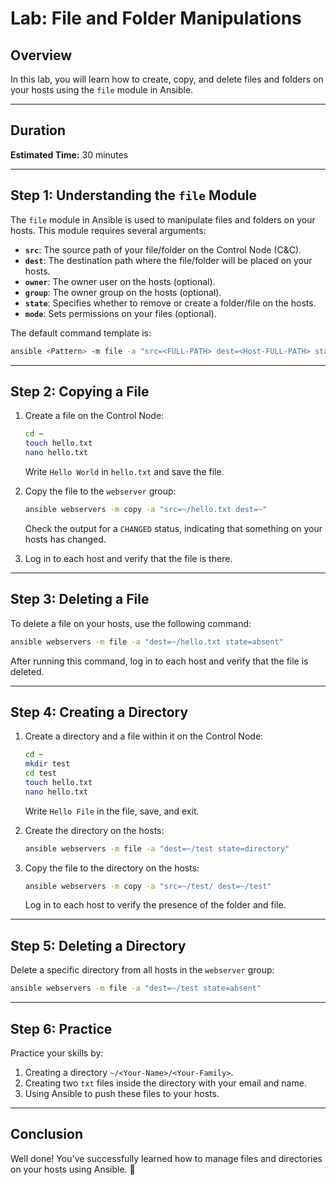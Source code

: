 # Lab: File and Folder Manipulations

## Overview

In this lab, you will learn how to create, copy, and delete files and folders on your hosts using the `file` module in Ansible.

---

## Duration

**Estimated Time:** 30 minutes

---

## Step 1: Understanding the `file` Module

The `file` module in Ansible is used to manipulate files and folders on your hosts. This module requires several arguments:

- **`src`**: The source path of your file/folder on the Control Node (C&C).
- **`dest`**: The destination path where the file/folder will be placed on your hosts.
- **`owner`**: The owner user on the hosts (optional).
- **`group`**: The owner group on the hosts (optional).
- **`state`**: Specifies whether to remove or create a folder/file on the hosts.
- **`mode`**: Sets permissions on your files (optional).

The default command template is:

```bash
ansible <Pattern> -m file -a "src=<FULL-PATH> dest=<Host-FULL-PATH> state=<absent|directory|file>"
```

---

## Step 2: Copying a File

1. Create a file on the Control Node:

    ```bash
    cd ~
    touch hello.txt
    nano hello.txt
    ```

    Write `Hello World` in `hello.txt` and save the file.

2. Copy the file to the `webserver` group:

    ```bash
    ansible webservers -m copy -a "src=~/hello.txt dest=~"
    ```

    Check the output for a `CHANGED` status, indicating that something on your hosts has changed.

3. Log in to each host and verify that the file is there.

---

## Step 3: Deleting a File

To delete a file on your hosts, use the following command:

```bash
ansible webservers -m file -a "dest=~/hello.txt state=absent"
```

After running this command, log in to each host and verify that the file is deleted.

---

## Step 4: Creating a Directory

1. Create a directory and a file within it on the Control Node:

    ```bash
    cd ~
    mkdir test
    cd test
    touch hello.txt
    nano hello.txt
    ```

    Write `Hello File` in the file, save, and exit.

2. Create the directory on the hosts:

    ```bash
    ansible webservers -m file -a "dest=~/test state=directory"
    ```

3. Copy the file to the directory on the hosts:

    ```bash
    ansible webservers -m copy -a "src=~/test/ dest=~/test"
    ```

    Log in to each host to verify the presence of the folder and file.

---

## Step 5: Deleting a Directory

Delete a specific directory from all hosts in the `webserver` group:

```bash
ansible webservers -m file -a "dest=~/test state=absent"
```

---

## Step 6: Practice

Practice your skills by:

1. Creating a directory `~/<Your-Name>/<Your-Family>`.
2. Creating two `txt` files inside the directory with your email and name.
3. Using Ansible to push these files to your hosts.

---

## Conclusion

Well done! You've successfully learned how to manage files and directories on your hosts using Ansible. 👏

